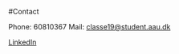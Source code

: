 #Contact

Phone: 60810367
Mail: classe19@student.aau.dk

[LinkedIn](https://www.linkedin.com/feed/)
